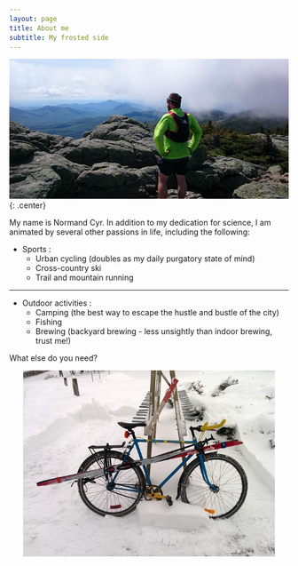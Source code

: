 ```yaml
---
layout: page
title: About me
subtitle: My frosted side
---
```


![Hiking to the top of Mt. Hight (2015, White Mountains National Forest NH)](/img/hiking.jpg){: .center}

My name is Normand Cyr. In addition to my dedication for science, I am animated by several other passions in life, including the following:

- Sports :
  - Urban cycling (doubles as my daily purgatory state of mind)
  - Cross-country ski
  - Trail and mountain running

<hr style="border-width: 0px;">

- Outdoor activities :
  - Camping (the best way to escape the hustle and bustle of the city)
  - Fishing
  - Brewing (backyard brewing - less unsightly than indoor brewing, trust me!)

What else do you need?

<img src="/img/winter-bike-ski.jpg" alt="Winter bike and cross-country ski combo" style="width:90%;display: block;margin-left:auto;margin-right:auto">
